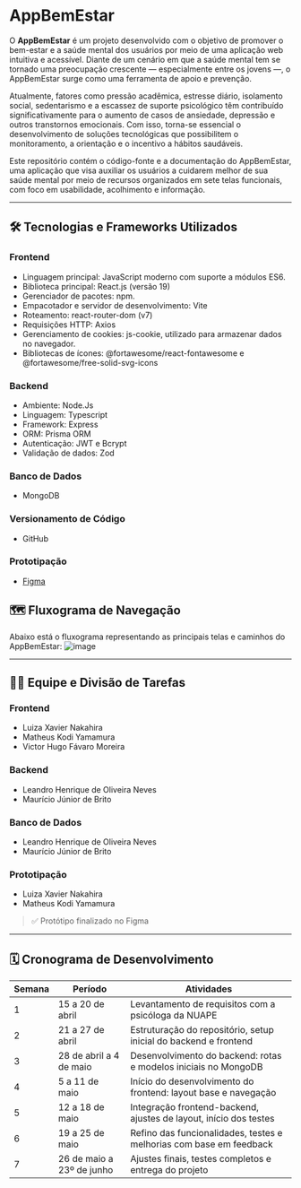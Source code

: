 # AppBemEstar

O **AppBemEstar** é um projeto desenvolvido com o objetivo de promover o bem-estar e a saúde mental dos usuários por meio de uma aplicação web intuitiva e acessível. Diante de um cenário em que a saúde mental tem se tornado uma preocupação crescente — especialmente entre os jovens —, o AppBemEstar surge como uma ferramenta de apoio e prevenção.

Atualmente, fatores como pressão acadêmica, estresse diário, isolamento social, sedentarismo e a escassez de suporte psicológico têm contribuído significativamente para o aumento de casos de ansiedade, depressão e outros transtornos emocionais. Com isso, torna-se essencial o desenvolvimento de soluções tecnológicas que possibilitem o monitoramento, a orientação e o incentivo a hábitos saudáveis.

Este repositório contém o código-fonte e a documentação do AppBemEstar, uma aplicação que visa auxiliar os usuários a cuidarem melhor de sua saúde mental por meio de recursos organizados em sete telas funcionais, com foco em usabilidade, acolhimento e informação.

---

## 🛠️ Tecnologias e Frameworks Utilizados

### Frontend
- Linguagem principal: JavaScript moderno com suporte a módulos ES6.
- Biblioteca principal: React.js (versão 19) 
- Gerenciador de pacotes: npm.
- Empacotador e servidor de desenvolvimento: Vite 
- Roteamento: react-router-dom (v7)
- Requisições HTTP: Axios
- Gerenciamento de cookies: js-cookie, utilizado para armazenar dados no navegador.
- Bibliotecas de ícones: @fortawesome/react-fontawesome e	@fortawesome/free-solid-svg-icons

### Backend
- Ambiente: Node.Js 
- Linguagem: Typescript 
- Framework: Express 
- ORM: Prisma ORM 
- Autenticação: JWT e Bcrypt 
- Validação de dados: Zod
  
### Banco de Dados
- MongoDB

### Versionamento de Código
- GitHub

### Prototipação
- [Figma](https://www.figma.com/design/vC5Nc7ZENr5TFGmUFfaokF/Certificadora-Espec%C3%ADfica?node-id=0-1&p=f&t=kHohjtcO5Gq49mtP-0)

## 🗺️ Fluxograma de Navegação

Abaixo está o fluxograma representando as principais telas e caminhos do AppBemEstar:
![image](https://github.com/user-attachments/assets/c854343d-5f87-477b-a177-b25aacfc2980)


---

## 👨‍💻 Equipe e Divisão de Tarefas

### Frontend
- Luiza Xavier Nakahira  
- Matheus Kodi Yamamura  
- Victor Hugo Fávaro Moreira

### Backend
- Leandro Henrique de Oliveira Neves  
- Maurício Júnior de Brito

### Banco de Dados
- Leandro Henrique de Oliveira Neves  
- Maurício Júnior de Brito

### Prototipação
- Luiza Xavier Nakahira  
- Matheus Kodi Yamamura  
> ✅ Protótipo finalizado no Figma

---

## 🗓️ Cronograma de Desenvolvimento

| Semana | Período                  | Atividades                                                          |
| ------ | ------------------------ | ------------------------------------------------------------------- |
| 1      | 15 a 20 de abril         | Levantamento de requisitos com a psicóloga da NUAPE                 |
| 2      | 21 a 27 de abril         | Estruturação do repositório, setup inicial do backend e frontend    |
| 3      | 28 de abril a 4 de maio  | Desenvolvimento do backend: rotas e modelos iniciais no MongoDB     |
| 4      | 5 a 11 de maio           | Início do desenvolvimento do frontend: layout base e navegação      |
| 5      | 12 a 18 de maio          | Integração frontend-backend, ajustes de layout, início dos testes   |
| 6      | 19 a 25 de maio          | Refino das funcionalidades, testes e melhorias com base em feedback |
| 7      | 26 de maio a 23º de junho | Ajustes finais, testes completos e entrega do projeto               |




